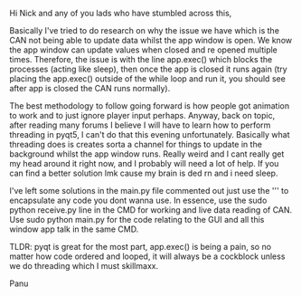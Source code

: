 Hi Nick and any of you lads who have stumbled across this, 

Basically I've tried to do research on why the issue we have
which is the CAN not being able to update data whilst the app window is open. 
We know the app window can update values when closed and re opened multiple times. 
Therefore, the issue is with the line app.exec() which blocks the processes (acting like sleep), 
then once the app is closed it runs again (try placing the app.exec() outside of the while loop and run it, 
you should see after app is closed the CAN runs normally). 

The best methodology to follow going forward is how people got animation to work and to just ignore player input perhaps.
Anyway, back on topic, after reading many forums I believe I will have to learn how to perform threading in pyqt5, 
I can't do that this evening unfortunately. Basically what threading does is creates sorta a channel for things to 
update in the background whilst the app window runs. Really weird and I cant really get my head around it right now, 
and I probably will need a lot of help. If you can find a better solution lmk cause my brain is ded rn and i need sleep.

I've left some solutions in the main.py file commented out just use the ''' to encapsulate any code you dont wanna use. 
In essence, use the sudo python receive.py line in the CMD for working and live data reading of CAN. 
Use sudo python main.py for the code relating to the GUI and all this window app talk in the same CMD.

TLDR: pyqt is great for the most part, app.exec() is being a pain, so no matter how code ordered and looped, 
it will always be a cockblock unless we do threading which I must skillmaxx.

Panu
